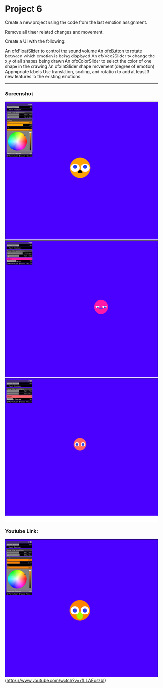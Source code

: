 # Project 6

Create a new project using the code from the last emotion assignment.

Remove all timer related changes and movement.

Create a UI with the following:

An ofxFloatSlider to control the sound volume
An ofxButton to rotate between which emotion is being displayed
An ofxVec2Slider to change the x,y of all shapes being drawn
An ofxColorSlider to select the color of one shape in the drawing
An ofxIntSlider shape movement (degree of emotion)
Appropriate labels
Use translation, scaling, and rotation to add at least 3 new features to the existing emotions.
___________
### Screenshot
![load img1](imgs/angry.png)
![load img2](imgs/sad.png)
![load img3](imgs/happy.png)
__________
### Youtube Link:
![load img3](imgs/link.png)(https://www.youtube.com/watch?v=xfLLAEoszbI)

